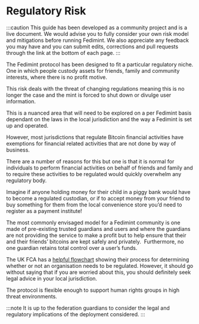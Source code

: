 # Regulatory Risk

:::caution
This guide has been developed as a community project and is a live document. We would advise you to fully consider your own risk model and mitigations before running Fedimint. We also appreciate any feedback you may have and you can submit edits, corrections and pull requests through the link at the bottom of each page.
:::

The Fedimint protocol has been designed to fit a particular regulatory niche. One in which people custody assets for friends, family and community interests, where there is no profit motive. 

This risk deals with the threat of changing regulations meaning this is no longer the case and the mint is forced to shut down or divulge user information. 

This is a nuanced area that will need to be explored on a per Fedimint basis dependant on the laws in the local jurisdiction and the way a Fedimint is set up and operated. 

However, most jurisdictions that regulate Bitcoin financial activities have exemptions for financial related activities that are not done by way of business.  

There are a number of reasons for this but one is that it is normal for individuals to perform financial activities on behalf of friends and family and to require these activities to be regulated would quickly overwhelm any regulatory body. 

Imagine if anyone holding money for their child in a piggy bank would have to become a regulated custodian, or if to accept money from your friend to buy something for them from the local convenience store you’d need to register as a payment institute!

The most commonly envisaged model for a Fedimint community is one made of pre-existing trusted guardians and users and where the guardians are not providing the service to make a profit but to help ensure that their and their friends’ bitcoins are kept safely and privately.  Furthermore, no one guardian retains total control over a user’s funds.
  
The UK FCA has a [helpful flowchart](https://www.fca.org.uk/publication/documents/cryptoasset-registration-flowchart.pdf) showing their process for determining whether or not an organisation needs to be regulated. However, it should go without saying that if you are worried about this, you should definitely seek legal advice in your local jurisdiction.

The protocol is flexible enough to support human rights groups in high threat environments. 

:::note
It is up to the federation guardians to consider the legal and regulatory implications of the deployment considered. 
:::